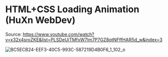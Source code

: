 # HTML+CSS Loading Animation (HuXn WebDev)

Source: https://www.youtube.com/watch?v=x32x4sroZKE&list=PLSDeUiTMfxW7lm7P7GZ8qtNFffHAR5d_w&index=3 


![BC5ECB24-EEF3-40C5-993C-587219D4B0F6_1_102_o](https://github.com/user-attachments/assets/75dcf670-8517-4266-84c7-6505ff55d798)
